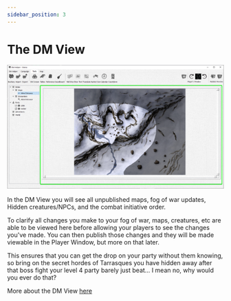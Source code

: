 ```yaml
---
sidebar_position: 3
---
```


# The DM View

![DM View](./img/dmView.png)

In the DM View you will see all unpublished maps, fog of war updates, Hidden creatures/NPCs, and the combat initiative order.

To clarify all changes you make to your fog of war, maps, creatures, etc are able to be viewed here before allowing your players to see the changes you've made. You can then publish those changes and they will be made viewable in the Player Window, but more on that later.

This ensures that you can get the drop on your party without them knowing, so bring on the secret hordes of Tarrasques you have hidden away after that boss fight your level 4 party barely just beat… I mean no, why would you ever do that?

More about the DM View [here](/docs/category/theDMView)
